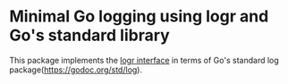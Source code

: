 # Minimal Go logging using logr and Go's standard library

This package implements the [logr interface](https://github.com/go-logr/logr)
in terms of Go's standard log package(https://godoc.org/std/log).
